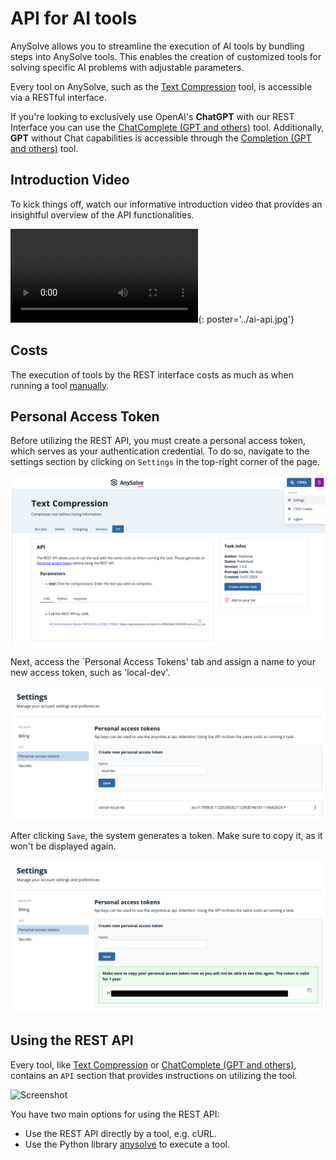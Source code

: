 # API for AI tools

AnySolve allows you to streamline the execution of AI tools by bundling steps into AnySolve tools. This enables the creation of customized tools for solving specific AI problems with adjustable parameters.

Every tool on AnySolve, such as the [Text Compression](https://www.anysolve.ai/tools/u-806494eb1fbfb39f-text-compression?version=1.0.0) tool, is accessible via a RESTful interface.

If you're looking to exclusively use OpenAI's **ChatGPT** with our REST Interface you can use the [ChatComplete (GPT and others)](https://www.anysolve.ai/tools/intern-gpt-chat-completion) tool. Additionally, **GPT** without Chat capabilities is accessible through the [Completion (GPT and others)](https://www.anysolve.ai/tools/intern-gpt-completion) tool.

## Introduction Video

To kick things off, watch our informative introduction video that provides an insightful overview of the API functionalities.

![type:video](ai-api.mp4){: poster='../ai-api.jpg'}

## Costs

The execution of tools by the REST interface costs as much as when running a tool [manually](https://www.anysolve.ai/pricing).

## Personal Access Token

Before utilizing the REST API, you must create a personal access token, which serves as your authentication credential. To do so, navigate to the settings section by clicking on `Settings` in the top-right corner of the page.

![Screenshot](pat-settings.png)

Next, access the `Personal Access Tokens' tab and assign a name to your new access token, such as 'local-dev'.

![Screenshot](pat-token.png)

After clicking `Save`, the system generates a token. Make sure to copy it, as it won't be displayed again.

![Screenshot](pat-created.png)

## Using the REST API

Every tool, like [Text Compression](https://www.anysolve.ai/tools/u-806494eb1fbfb39f-text-compression?version=1.0.0) or [ChatComplete (GPT and others)](https://www.anysolve.ai/tools/intern-gpt-chat-completion), contains an `API` section that provides instructions on utilizing the tool.

![Screenshot](pat-tool.png)

You have two main options for using the REST API:

- Use the REST API directly by a tool, e.g. cURL.
- Use the Python library [anysolve](https://github.com/BlackriverOrg/anysolve) to execute a tool.
